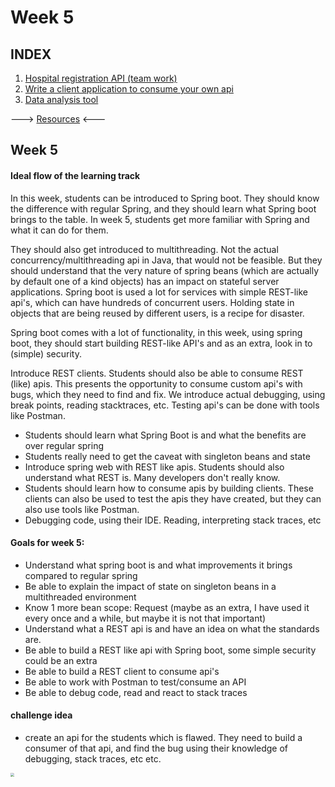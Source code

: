 # Week 5



## INDEX

1. [Hospital registration API (team work)](./Challenges/Challenge_1.md)
2. [Write a client application to consume your own api](./Challenges/Challenge_2.md)
3. [Data analysis tool](./Challenges/Challenge_3.md)



---> [Resources](./resources.md) <---



## Week 5

#### Ideal flow of the learning track

In this week, students can be introduced to Spring boot. They should know the difference with regular
Spring, and they should learn what Spring boot brings to the table. In week 5, students get more familiar
with Spring and what it can do for them. 

They should also get introduced to multithreading. Not the actual concurrency/multithreading api in Java, 
that would not be feasible. But they should understand that the very nature of spring beans (which are actually by
default one of a kind objects) has an impact on stateful server applications. Spring boot is used a lot
for services with simple REST-like api's, which can have hundreds of concurrent users. Holding state in
objects that are being reused by different users, is a recipe for disaster.

Spring boot comes with a lot of functionality, in this week, using spring boot, they should start building
REST-like API's and as an extra, look in to (simple) security. 

Introduce REST clients. Students should also be able to consume REST (like) apis. This presents the opportunity
to consume custom api's with bugs, which they need to find and fix. We introduce actual debugging, using break points, 
reading stacktraces, etc. Testing api's can be done with tools like Postman. 


* Students should learn what Spring Boot is and what the benefits are over regular spring
* Students really need to get the caveat with singleton beans and state
* Introduce spring web with REST like apis. Students should also understand what REST is. Many developers don't really know. 
* Students should learn how to consume apis by building clients. These clients can also be used to test the apis they have
  created, but they can also use tools like Postman. 
* Debugging code, using their IDE. Reading, interpreting stack traces, etc


#### Goals for week 5:

* Understand what spring boot is and what improvements it brings compared to regular spring
* Be able to explain the impact of state on singleton beans in a multithreaded environment
* Know 1 more bean scope: Request (maybe as an extra, I have used it every once and a while, but maybe it is not that important)
* Understand what a REST api is and have an idea on what the standards are.
* Be able to build a REST like api with Spring boot, some simple security could be an extra
* Be able to build a REST client to consume api's
* Be able to work with Postman to test/consume an API
* Be able to debug code, read and react to stack traces

#### challenge idea

- create an api for the students which is flawed. They need to build a consumer of that api, and find the bug
  using their knowledge of debugging, stack traces, etc etc. 



<img src="./boba.gif" style="zoom:40%;" />